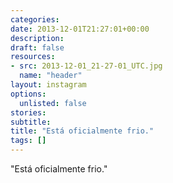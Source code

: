 ```yaml
---
categories:
date: 2013-12-01T21:27:01+00:00
description:
draft: false
resources:
- src: 2013-12-01_21-27-01_UTC.jpg
  name: "header"
layout: instagram
options:
  unlisted: false
stories:
subtitle:
title: "Está oficialmente frio."
tags: []
---
```


"Está oficialmente frio."
